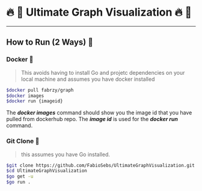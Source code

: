 # :fire: :dragon_face: Ultimate Graph Visualization :fire: :dragon_face:

---

## How to Run (2 Ways) :runner:

### Docker :whale2:

> This avoids having to install Go and projetc dependencies on your local machine and assumes you have docker installed

```bash
$docker pull fabrzy/graph
$docker images
$docker run {imageid}
```

The **_docker images_** command should show you the image id that you have pulled from dockerhub repo. The **_image id_** is used for the **_docker run_** command.

### Git Clone :rocket:

> this assumes you have Go installed.

```bash
$git clone https://github.com/FabioSebs/UltimateGraphVisualization.git
$cd UltimateGraphVisualization
$go get -u
$go run .
```
